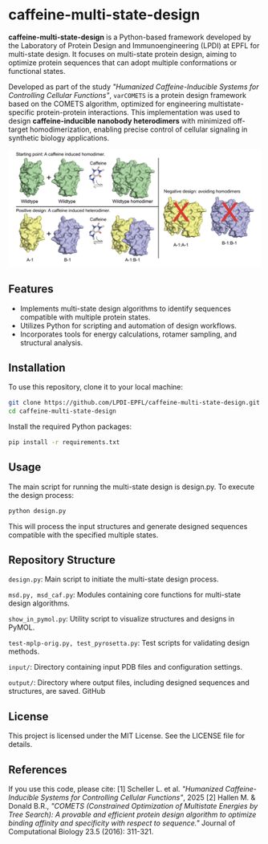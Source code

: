 # caffeine-multi-state-design

**caffeine-multi-state-design** is a Python-based framework developed by the Laboratory of Protein Design and Immunoengineering (LPDI) at EPFL for multi-state design. It focuses on multi-state protein design, aiming to optimize protein sequences that can adopt multiple conformations or functional states.

Developed as part of the study _"Humanized Caffeine-Inducible Systems for Controlling Cellular Functions"_, `varCOMETS` is a protein design framework based on the COMETS algorithm, optimized for engineering multistate-specific protein-protein interactions. This implementation was used to design **caffeine-inducible nanobody heterodimers** with minimized off-target homodimerization, enabling precise control of cellular signaling in synthetic biology applications.

![Caffeine multi state design](images/Caffeine.png)

## Features

- Implements multi-state design algorithms to identify sequences compatible with multiple protein states.
- Utilizes Python for scripting and automation of design workflows.
- Incorporates tools for energy calculations, rotamer sampling, and structural analysis.

## Installation

To use this repository, clone it to your local machine:

```bash
git clone https://github.com/LPDI-EPFL/caffeine-multi-state-design.git
cd caffeine-multi-state-design
```

Install the required Python packages:

```bash
pip install -r requirements.txt
```

## Usage
The main script for running the multi-state design is design.py. To execute the design process:

```bash
python design.py
```

This will process the input structures and generate designed sequences compatible with the specified multiple states.

## Repository Structure

``design.py``: Main script to initiate the multi-state design process.

``msd.py, msd_caf.py``: Modules containing core functions for multi-state design algorithms.

``show_in_pymol.py``: Utility script to visualize structures and designs in PyMOL.

``test-mplp-orig.py, test_pyrosetta.py``: Test scripts for validating design methods.

``input/``: Directory containing input PDB files and configuration settings.

``output/``: Directory where output files, including designed sequences and structures, are saved.
GitHub

## License
This project is licensed under the MIT License. See the LICENSE file for details.

## References
If you use this code, please cite:
[1] Scheller L. et al. _"Humanized Caffeine-Inducible Systems for Controlling Cellular Functions"_, 2025
[2] Hallen M. & Donald B.R., _"COMETS (Constrained Optimization of Multistate Energies by Tree Search): A provable and efficient protein design algorithm to optimize binding affinity and specificity with respect to sequence."_ Journal of Computational Biology 23.5 (2016): 311-321.



